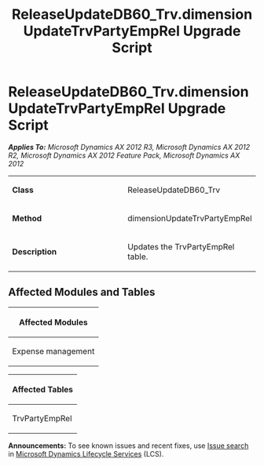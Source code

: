 ﻿---
title: ReleaseUpdateDB60_Trv.dimensionUpdateTrvPartyEmpRel Upgrade Script
TOCTitle: ReleaseUpdateDB60_Trv.dimensionUpdateTrvPartyEmpRel Upgrade Script
ms:assetid: f4ac220d-c431-5f6c-9585-f5bd21a6655b
ms:mtpsurl: https://msdn.microsoft.com/en-us/library/JJ737517(v=AX.60)
ms:contentKeyID: 49712211
ms.date: 05/18/2015
mtps_version: v=AX.60
---

# ReleaseUpdateDB60\_Trv.dimensionUpdateTrvPartyEmpRel Upgrade Script 


_**Applies To:** Microsoft Dynamics AX 2012 R3, Microsoft Dynamics AX 2012 R2, Microsoft Dynamics AX 2012 Feature Pack, Microsoft Dynamics AX 2012_

<table>
<colgroup>
<col style="width: 50%" />
<col style="width: 50%" />
</colgroup>
<tbody>
<tr class="odd">
<td><p><strong>Class</strong></p></td>
<td><p>ReleaseUpdateDB60_Trv</p></td>
</tr>
<tr class="even">
<td><p><strong>Method</strong></p></td>
<td><p>dimensionUpdateTrvPartyEmpRel</p></td>
</tr>
<tr class="odd">
<td><p><strong>Description</strong></p></td>
<td><p>Updates the TrvPartyEmpRel table.</p></td>
</tr>
</tbody>
</table>


## Affected Modules and Tables

<table>
<colgroup>
<col style="width: 100%" />
</colgroup>
<thead>
<tr class="header">
<th><p>Affected Modules</p></th>
</tr>
</thead>
<tbody>
<tr class="odd">
<td><p>Expense management</p></td>
</tr>
</tbody>
</table>


<table>
<colgroup>
<col style="width: 100%" />
</colgroup>
<thead>
<tr class="header">
<th><p>Affected Tables</p></th>
</tr>
</thead>
<tbody>
<tr class="odd">
<td><p>TrvPartyEmpRel</p></td>
</tr>
</tbody>
</table>

  
**Announcements:** To see known issues and recent fixes, use [Issue search](http://go.microsoft.com/fwlink/?linkid=389258) in [Microsoft Dynamics Lifecycle Services](http://go.microsoft.com/fwlink/?linkid=306505) (LCS).

